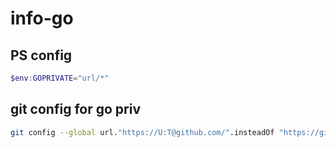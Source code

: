# info-go

## PS config
```ps1
$env:GOPRIVATE="url/*"
```

## git config for go priv
```sh
git config --global url."https://U:T@github.com/".insteadOf "https://github.com/"
```
